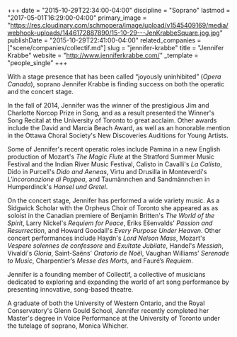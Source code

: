 +++
date = "2015-10-29T22:34:00-04:00"
discipline = "Soprano"
lastmod = "2017-05-01T16:29:00-04:00"
primary_image = "https://res.cloudinary.com/schmopera/image/upload/v1545409169/media/webhook-uploads/1446172887890/15-10-29---JenKrabbeSquare.jpg.jpg"
publishDate = "2015-10-29T22:41:00-04:00"
related_companies = ["scene/companies/collectif.md"]
slug = "jennifer-krabbe"
title = "Jennifer Krabbe"
website = "http://www.jenniferkrabbe.com/"
_template = "people_single"
+++

With a stage presence that has been called “joyously uninhibited” (*Opera Canada*), soprano Jennifer Krabbe is finding success on both the operatic and the concert stage.

In the fall of 2014, Jennifer was the winner of the prestigious Jim and Charlotte Norcop Prize in Song, and as a result presented the Winner's Song Recital at the University of Toronto to great acclaim. Other awards include the David and Marcia Beach Award, as well as an honorable mention in the Ottawa Choral Society's New Discoveries Auditions for Young Artists.

Some of Jennifer's recent operatic roles include Pamina in a new English production of Mozart's *The Magic Flute* at the Stratford Summer Music Festival and the Indian River Music Festival, Calisto in Cavalli's *La Calisto*, Dido in Purcell's *Dido and Aeneas*, Virtu and Drusilla in Monteverdi's *L'incoronazione di Poppea*, and Taumännchen and Sandmännchen in Humperdinck's *Hansel und Gretel*. 

On the concert stage, Jennifer has performed a wide variety music. As a Sidgwick Scholar with the Orpheus Choir of Toronto she appeared as as soloist in the Canadian premiere of Benjamin Britten's *The World of the Spirit*, Larry Nickel's *Requiem for Peace*, Eriks Ešenvalds' *Passion and Resurrection*, and Howard Goodall's *Every Purpose Under Heaven*. Other concert performances include Haydn's *Lord Nelson Mass*, Mozart's *Vespere solennes de confessore* and *Exultate Jubilate*, Handel's *Messiah*, Vivaldi's *Gloria*, Saint-Saëns' *Oratorio de Noël*, Vaughan Williams' *Serenade to Music*, Charpentier’s *Messe des Morts*, and Fauré’s *Requiem*.

Jennifer is a founding member of Collectìf, a collective of musicians dedicated to exploring and expanding the world of art song performance by presenting innovative, song-based theatre.

A graduate of both the University of Western Ontario, and the Royal Conservatory's Glenn Gould School, Jennifer recently completed her Master's degree in Voice Performance at the University of Toronto under the tutelage of soprano, Monica Whicher. 
